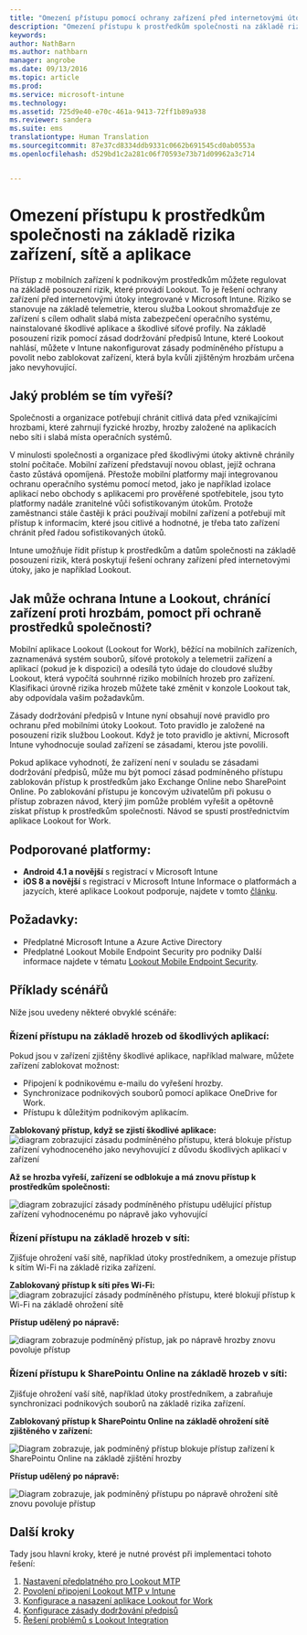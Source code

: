 ```yaml
---
title: "Omezení přístupu pomocí ochrany zařízení před internetovými útoky | Microsoft Intune"
description: "Omezení přístupu k prostředkům společnosti na základě rizika zařízení, sítě a aplikace."
keywords: 
author: NathBarn
ms.author: nathbarn
manager: angrobe
ms.date: 09/13/2016
ms.topic: article
ms.prod: 
ms.service: microsoft-intune
ms.technology: 
ms.assetid: 725d9e40-e70c-461a-9413-72ff1b89a938
ms.reviewer: sandera
ms.suite: ems
translationtype: Human Translation
ms.sourcegitcommit: 87e37cd8334ddb9331c0662b691545cd0ab0553a
ms.openlocfilehash: d529bd1c2a281c06f70593e73b71d09962a3c714


---
```


# <a name="restrict-access-to-company-resource-based-on-device-network-and-application-risk"></a>Omezení přístupu k prostředkům společnosti na základě rizika zařízení, sítě a aplikace
Přístup z mobilních zařízení k podnikovým prostředkům můžete regulovat na základě posouzení rizik, které provádí Lookout. To je řešení ochrany zařízení před internetovými útoky integrované v Microsoft Intune. Riziko se stanovuje na základě telemetrie, kterou služba Lookout shromažďuje ze zařízení s cílem odhalit slabá místa zabezpečení operačního systému, nainstalované škodlivé aplikace a škodlivé síťové profily. Na základě posouzení rizik pomocí zásad dodržování předpisů Intune, které Lookout nahlásí, můžete v Intune nakonfigurovat zásady podmíněného přístupu a povolit nebo zablokovat zařízení, která byla kvůli zjištěným hrozbám určena jako nevyhovující.  

## <a name="what-problem-does-this-solve"></a>Jaký problém se tím vyřeší?
Společnosti a organizace potřebují chránit citlivá data před vznikajícími hrozbami, které zahrnují fyzické hrozby, hrozby založené na aplikacích nebo síti i slabá místa operačních systémů.

V minulosti společnosti a organizace před škodlivými útoky aktivně chránily stolní počítače. Mobilní zařízení představují novou oblast, jejíž ochrana často zůstává opomíjená. Přestože mobilní platformy mají integrovanou ochranu operačního systému pomocí metod, jako je například izolace aplikací nebo obchody s aplikacemi pro prověřené spotřebitele, jsou tyto platformy nadále zranitelné vůči sofistikovaným útokům. Protože zaměstnanci stále častěji k práci používají mobilní zařízení a potřebují mít přístup k informacím, které jsou citlivé a hodnotné, je třeba tato zařízení chránit před řadou sofistikovaných útoků.

Intune umožňuje řídit přístup k prostředkům a datům společnosti na základě posouzení rizik, která poskytují řešení ochrany zařízení před internetovými útoky, jako je například Lookout.

## <a name="how-do-intune-and-lookout-device-threat-protection-help-protect-company-resources"></a>Jak může ochrana Intune a Lookout, chránící zařízení proti hrozbám, pomoct při ochraně prostředků společnosti?
Mobilní aplikace Lookout (Lookout for Work), běžící na mobilních zařízeních, zaznamenává systém souborů, síťové protokoly a telemetrii zařízení a aplikací (pokud je k dispozici) a odesílá tyto údaje do cloudové služby Lookout, která vypočítá souhrnné riziko mobilních hrozeb pro zařízení. Klasifikaci úrovně rizika hrozeb můžete také změnit v konzole Lookout tak, aby odpovídala vašim požadavkům.  

Zásady dodržování předpisů v Intune nyní obsahují nové pravidlo pro ochranu před mobilními útoky Lookout. Toto pravidlo je založené na posouzení rizik službou Lookout. Když je toto pravidlo je aktivní, Microsoft Intune vyhodnocuje soulad zařízení se zásadami, kterou jste povolili.

Pokud aplikace vyhodnotí, že zařízení není v souladu se zásadami dodržování předpisů, může mu být pomocí zásad podmíněného přístupu zablokován přístup k prostředkům jako Exchange Online nebo SharePoint Online. Po zablokování přístupu je koncovým uživatelům při pokusu o přístup zobrazen návod, který jim pomůže problém vyřešit a opětovně získat přístup k prostředkům společnosti. Návod se spustí prostřednictvím aplikace Lookout for Work.
## <a name="supported-platforms"></a>Podporované platformy:
* **Android 4.1 a novější** s registrací v Microsoft Intune
* **iOS 8 a novější** s registrací v Microsoft Intune
Informace o platformách a jazycích, které aplikace Lookout podporuje, najdete v tomto [článku](https://personal.support.lookout.com/hc/en-us/articles/114094140253).

## <a name="prerequisites"></a>Požadavky:
* Předplatné Microsoft Intune a Azure Active Directory
* Předplatné Lookout Mobile Endpoint Security pro podniky  Další informace najdete v tématu [Lookout Mobile Endpoint Security](https://www.lookout.com/products/mobile-endpoint-security).

## <a name="example-scenarios"></a>Příklady scénářů
Níže jsou uvedeny některé obvyklé scénáře:
### <a name="control-access-based-on-threat-from-malicious-apps"></a>Řízení přístupu na základě hrozeb od škodlivých aplikací:
Pokud jsou v zařízení zjištěny škodlivé aplikace, například malware, můžete zařízení zablokovat možnost:
* Připojení k podnikovému e-mailu do vyřešení hrozby.
* Synchronizace podnikových souborů pomocí aplikace OneDrive for Work.
* Přístupu k důležitým podnikovým aplikacím.

**Zablokovaný přístup, když se zjistí škodlivé aplikace:**
![diagram zobrazující zásadu podmíněného přístupu, která blokuje přístup zařízení vyhodnoceného jako nevyhovující z důvodu škodlivých aplikací v zařízení](../media/mtp/malicious-apps-blocked.png)

**Až se hrozba vyřeší, zařízení se odblokuje a má znovu přístup k prostředkům společnosti:**

![diagram zobrazující zásady podmíněného přístupu udělující přístup zařízení vyhodnocenému po nápravě jako vyhovující](../media/mtp/malicious-apps-unblocked.png)
### <a name="control-access-based-on-threat-to-network"></a>Řízení přístupu na základě hrozeb v síti:
Zjišťuje ohrožení vaší sítě, například útoky prostředníkem, a omezuje přístup k sítím Wi-Fi na základě rizika zařízení.

**Zablokovaný přístup k síti přes Wi-Fi:**
![diagram zobrazující zásady podmíněného přístupu, které blokují přístup k Wi-Fi na základě ohrožení sítě](../media/mtp/network-wifi-blocked.png)

**Přístup udělený po nápravě:**

![diagram zobrazuje podmíněný přístup, jak po nápravě hrozby znovu povoluje přístup](../media/mtp/network-wifi-unblocked.png)
### <a name="control-access-to-sharepoint-online-based-on-threat-to-network"></a>Řízení přístupu k SharePointu Online na základě hrozeb v síti:

Zjišťuje ohrožení vaší sítě, například útoky prostředníkem, a zabraňuje synchronizaci podnikových souborů na základě rizika zařízení.

**Zablokovaný přístup k SharePointu Online na základě ohrožení sítě zjištěného v zařízení:**

![Diagram zobrazuje, jak podmíněný přístup blokuje přístup zařízení k SharePointu Online na základě zjištění hrozby](../media/mtp/network-spo-blocked.png)


**Přístup udělený po nápravě:**

![Diagram zobrazuje, jak podmíněný přístupu po nápravě ohrožení sítě znovu povoluje přístup](../media/mtp/network-spo-unblocked.png)

## <a name="next-steps"></a>Další kroky
Tady jsou hlavní kroky, které je nutné provést při implementaci tohoto řešení:
1.  [Nastavení předplatného pro Lookout MTP](set-up-your-subscription-with-lookout-mtp.md)
2.  [Povolení připojení Lookout MTP v Intune](enable-lookout-mtp-connection-in-intune.md)
3.  [Konfigurace a nasazení aplikace Lookout for Work](configure-and-deploy-lookout-for-work-apps.md)
4.  [Konfigurace zásady dodržování předpisů](enable-device-threat-protection-rule-in-compliance-policy.md)
5.  [Řešení problémů s Lookout Integration](http://docs.microsoft.com/en-us/intune/troubleshoot/troubleshooting-lookout-integration)



<!--HONumber=Dec16_HO2-->



